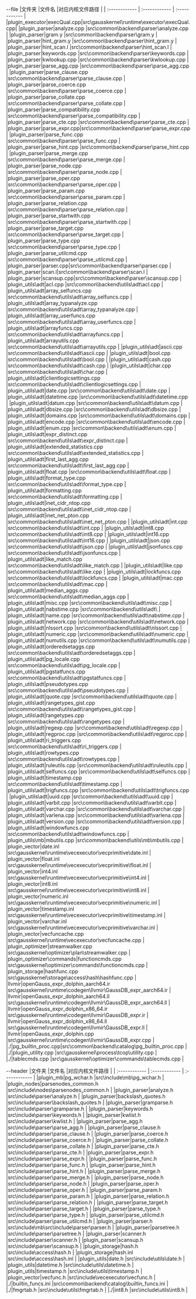 --file
|文件夹   |文件名   |对应内核文件路径   |
| :------------ | :------------ | :------------ |
|plugin_executor|execQual.cpp|src\gausskernel\runtime\executor\execQual.cpp|
|plugin_parser|analyze.cpp   |src\common\backend\parser\analyze.cpp   |
|plugin_parser|gram.y   |src\common\backend\parser\gram.y   |
|plugin_parser|hint_gram.y   |src\common\backend\parser\hint_gram.y   |
|plugin_parser|hint_scan.l   |src\common\backend\parser\hint_scan.l   |
|plugin_parser|keywords.cpp   |src\common\backend\parser\keywords.cpp   |
|plugin_parser|kwlookup.cpp   |src\common\backend\parser\kwlookup.cpp   |
|plugin_parser|parse_agg.cpp   |src\common\backend\parser\parse_agg.cpp   |
|plugin_parser|parse_clause.cpp   |src\common\backend\parser\parse_clause.cpp   |
|plugin_parser|parse_coerce.cpp   |src\common\backend\parser\parse_coerce.cpp   |
|plugin_parser|parse_collate.cpp   |src\common\backend\parser\parse_collate.cpp   |
|plugin_parser|parse_compatibility.cpp   |src\common\backend\parser\parse_compatibility.cpp   |
|plugin_parser|parse_cte.cpp   |src\common\backend\parser\parse_cte.cpp   |
|plugin_parser|parse_expr.cpp|src\common\backend\parser\parse_expr.cpp   |
|plugin_parser|parse_func.cpp   |src\common\backend\parser\parse_func.cpp   |
|plugin_parser|parse_hint.cpp   |src\common\backend\parser\parse_hint.cpp   |
|plugin_parser|parse_merge.cpp   |src\common\backend\parser\parse_merge.cpp   |
|plugin_parser|parse_node.cpp   |src\common\backend\parser\parse_node.cpp   |
|plugin_parser|parse_oper.cpp   |src\common\backend\parser\parse_oper.cpp    |
|plugin_parser|parse_param.cpp   |src\common\backend\parser\parse_param.cpp   |
|plugin_parser|parse_relation.cpp   |src\common\backend\parser\parse_relation.cpp   |
|plugin_parser|parse_startwith.cpp   |src\common\backend\parser\parse_startwith.cpp   |
|plugin_parser|parse_target.cpp   |src\common\backend\parser\parse_target.cpp   |
|plugin_parser|parse_type.cpp   |src\common\backend\parser\parse_type.cpp   |
|plugin_parser|parse_utilcmd.cpp   |src\common\backend\parser\parse_utilcmd.cpp   |
|plugin_parser|parser.cpp|src\common\backend\parser\parser.cpp   |
|plugin_parser|scan.l|src\common\backend\parser\scan.l   |
|plugin_parser|scansup.cpp|src\common\backend\parser\scansup.cpp   |
|plugin_utils\adt|acl.cpp   |src\common\backend\utils\adt\acl.cpp   |
|plugin_utils\adt|array_selfuncs.cpp   |src\common\backend\utils\adt\array_selfuncs.cpp   |
|plugin_utils\adt|array_typanalyze.cpp   |src\common\backend\utils\adt\array_typanalyze.cpp   |
|plugin_utils\adt|array_userfuncs.cpp   |src\common\backend\utils\adt\array_userfuncs.cpp   |
|plugin_utils\adt|arrayfuncs.cpp   |src\common\backend\utils\adt\arrayfuncs.cpp   |
|plugin_utils\adt|arrayutils.cpp   |src\common\backend\utils\adt\arrayutils.cpp   |
|plugin_utils\adt|ascii.cpp   |src\common\backend\utils\adt\ascii.cpp   |
|plugin_utils\adt|bool.cpp   |src\common\backend\utils\adt\bool.cpp   |
|plugin_utils\adt|cash.cpp   |src\common\backend\utils\adt\cash.cpp   |
|plugin_utils\adt|char.cpp   |src\common\backend\utils\adt\char.cpp   |
|plugin_utils\adt|clientlogicsettings.cpp   |src\common\backend\utils\adt\clientlogicsettings.cpp   |
|plugin_utils\adt|date.cpp   |src\common\backend\utils\adt\date.cpp   |
|plugin_utils\adt|datetime.cpp   |src\common\backend\utils\adt\datetime.cpp   |
|plugin_utils\adt|datum.cpp   |src\common\backend\utils\adt\datum.cpp   |
|plugin_utils\adt|dbsize.cpp   |src\common\backend\utils\adt\dbsize.cpp   |
|plugin_utils\adt|domains.cpp   |src\common\backend\utils\adt\domains.cpp   |
|plugin_utils\adt|encode.cpp   |src\common\backend\utils\adt\encode.cpp   |
|plugin_utils\adt|enum.cpp   |src\common\backend\utils\adt\enum.cpp   |
|plugin_utils\adt|expr_distinct.cpp   |src\common\backend\utils\adt\expr_distinct.cpp   |
|plugin_utils\adt|extended_statistics.cpp   |src\common\backend\utils\adt\extended_statistics.cpp   |
|plugin_utils\adt|first_last_agg.cpp   |src\common\backend\utils\adt\first_last_agg.cpp   |
|plugin_utils\adt|float.cpp   |src\common\backend\utils\adt\float.cpp   |
|plugin_utils\adt|format_type.cpp   |src\common\backend\utils\adt\format_type.cpp   |
|plugin_utils\adt|formatting.cpp   |src\common\backend\utils\adt\formatting.cpp   |
|plugin_utils\adt|inet_cidr_ntop.cpp   |src\common\backend\utils\adt\inet_cidr_ntop.cpp   |
|plugin_utils\adt|inet_net_pton.cpp   |src\common\backend\utils\adt\inet_net_pton.cpp   |
|plugin_utils\adt|int.cpp   |src\common\backend\utils\adt\int.cpp   |
|plugin_utils\adt|int8.cpp   |src\common\backend\utils\adt\int8.cpp   |
|plugin_utils\adt|int16.cpp   |src\common\backend\utils\adt\int16.cpp   |
|plugin_utils\adt|json.cpp   |src\common\backend\utils\adt\json.cpp   |
|plugin_utils\adt|jsonfuncs.cpp   |src\common\backend\utils\adt\jsonfuncs.cpp   |
|plugin_utils\adt|like_match.cpp   |src\common\backend\utils\adt\like_match.cpp   |
|plugin_utils\adt|like.cpp   |src\common\backend\utils\adt\like.cpp   |
|plugin_utils\adt|lockfuncs.cpp   |src\common\backend\utils\adt\lockfuncs.cpp   |
|plugin_utils\adt|mac.cpp   |src\common\backend\utils\adt\mac.cpp   |
|plugin_utils\adt|median_aggs.cpp   |src\common\backend\utils\adt\median_aggs.cpp   |
|plugin_utils\adt|misc.cpp   |src\common\backend\utils\adt\misc.cpp   |
|plugin_utils\adt|nabstime.cpp   |src\common\backend\utils\adt\   |
|plugin_utils\adt|name.cpp   |src\common\backend\utils\adt\nabstime.cpp   |
|plugin_utils\adt|network.cpp   |src\common\backend\utils\adt\network.cpp   |
|plugin_utils\adt|nlssort.cpp   |src\common\backend\utils\adt\nlssort.cpp   |
|plugin_utils\adt|numeric.cpp   |src\common\backend\utils\adt\numeric.cpp   |
|plugin_utils\adt|numutils.cpp   |src\common\backend\utils\adt\numutils.cpp   |
|plugin_utils\adt|orderedsetaggs.cpp   |src\common\backend\utils\adt\orderedsetaggs.cpp   |
|plugin_utils\adt|pg_locale.cpp   |src\common\backend\utils\adt\pg_locale.cpp   |
|plugin_utils\adt|pgstatfuncs.cpp   |src\common\backend\utils\adt\pgstatfuncs.cpp   |
|plugin_utils\adt|pseudotypes.cpp   |src\common\backend\utils\adt\pseudotypes.cpp   |
|plugin_utils\adt|quote.cpp   |src\common\backend\utils\adt\quote.cpp   |
|plugin_utils\adt|rangetypes_gist.cpp   |src\common\backend\utils\adt\rangetypes_gist.cpp   |
|plugin_utils\adt|rangetypes.cpp   |src\common\backend\utils\adt\rangetypes.cpp   |
|plugin_utils\adt|regexp.cpp   |src\common\backend\utils\adt\regexp.cpp   |
|plugin_utils\adt|regproc.cpp   |src\common\backend\utils\adt\regproc.cpp   |
|plugin_utils\adt|ri_triggers.cpp   |src\common\backend\utils\adt\ri_triggers.cpp   |
|plugin_utils\adt|rowtypes.cpp   |src\common\backend\utils\adt\rowtypes.cpp   |
|plugin_utils\adt|ruleutils.cpp   |src\common\backend\utils\adt\ruleutils.cpp   |
|plugin_utils\adt|selfuncs.cpp   |src\common\backend\utils\adt\selfuncs.cpp   |
|plugin_utils\adt|timestamp.cpp   |src\common\backend\utils\adt\timestamp.cpp   |
|plugin_utils\adt|trigfuncs.cpp   |src\common\backend\utils\adt\trigfuncs.cpp   |
|plugin_utils\adt|uuid.cpp   |src\common\backend\utils\adt\uuid.cpp   |
|plugin_utils\adt|varbit.cpp   |src\common\backend\utils\adt\varbit.cpp   |
|plugin_utils\adt|varchar.cpp   |src\common\backend\utils\adt\varchar.cpp   |
|plugin_utils\adt|varlena.cpp   |src\common\backend\utils\adt\varlena.cpp   |
|plugin_utils\adt|version.cpp   |src\common\backend\utils\adt\version.cpp   |
|plugin_utils\adt|windowfuncs.cpp   |src\common\backend\utils\adt\windowfuncs.cpp   |
|plugin_utils\mb|mbutils.cpp   |src\common\backend\utils\mb\mbutils.cpp   |
|plugin_vector|date.inl   |src\gausskernel\runtime\vecexecutor\vecprimitive\date.inl   |
|plugin_vector|float.inl   |src\gausskernel\runtime\vecexecutor\vecprimitive\float.inl   |
|plugin_vector|int4.inl   |src\gausskernel\runtime\vecexecutor\vecprimitive\int4.inl   |
|plugin_vector|int8.inl   |src\gausskernel\runtime\vecexecutor\vecprimitive\int8.inl   |
|plugin_vector|numeric.inl   |src\gausskernel\runtime\vecexecutor\vecprimitive\numeric.inl   |
|plugin_vector|timestamp.inl   |src\gausskernel\runtime\vecexecutor\vecprimitive\timestamp.inl   |
|plugin_vector|varchar.inl   |src\gausskernel\runtime\vecexecutor\vecprimitive\varchar.inl   |
|plugin_vector|vecfuncache.cpp   |src\gausskernel\runtime\vecexecutor\vecfuncache.cpp   |
|plugin_optimizer|streamwalker.cpp   |src\gausskernel\optimizer\plan\streamwalker.cpp  |
|plugin_optimizer\commands|functioncmds.cpp   |src\gausskernel\optimizer\commands\functioncmds.cpp  |
|plugin_storage|hashfunc.cpp   |src\gausskernel\storage\access\hash\hashfunc.cpp  |
|llvmir|openGauss_expr_dolphin_aarch64.ir   |src\gausskernel\runtime\codegen\llvmir\GaussDB_expr_aarch64.ir   |
|llvmir|openGauss_expr_dolphin_aarch64.ll   |src\gausskernel\runtime\codegen\llvmir\GaussDB_expr_aarch64.ll   |
|llvmir|openGauss_expr_dolphin_x86_64.ir   |src\gausskernel\runtime\codegen\llvmir\GaussDB_expr.ir   |
|llvmir|openGauss_expr_dolphin_x86_64.ll   |src\gausskernel\runtime\codegen\llvmir\GaussDB_expr.ll  |
|llvmir|openGauss_expr_dolphin.cpp   |src\gausskernel\runtime\codegen\llvmir\GaussDB_expr.cpp  |
|./|pg_builtin_proc.cpp|src\common\backend\catalog\pg_builtin_proc.cpp   |
|./|plugin_utility.cpp   |src\gausskernel\process\tcop\utility.cpp   |
|./|tablecmds.cpp   |src\gausskernel\optimizer\commands\tablecmds.cpp   |

--header
|文件夹   |文件名   |对应内核文件路径   |
| :------------ | :------------ | :------------ |
|plugin_mb|pg_wchar.h  |src\include\mb\pg_wchar.h   |
|plugin_nodes|parsenodes_common.h  |src\include\nodes\parsenodes_common.h   |
|plugin_parser|analyze.h  |src\include\parser\analyze.h   |
|plugin_parser|backslash_quotes.h  |src\include\parser\backslash_quotes.h   |
|plugin_parser|gramparse.h  |src\include\parser\gramparse.h   |
|plugin_parser|keywords.h  |src\include\parser\keywords.h   |
|plugin_parser|kwlist.h  |src\include\parser\kwlist.h   |
|plugin_parser|parse_agg.h  |src\include\parser\parse_agg.h   |
|plugin_parser|parse_clause.h  |src\include\parser\parse_clause.h   |
|plugin_parser|parse_coerce.h  |src\include\parser\parse_coerce.h   |
|plugin_parser|parse_collate.h  |src\include\parser\parse_collate.h   |
|plugin_parser|parse_cte.h  |src\include\parser\parse_cte.h  |
|plugin_parser|parse_expr.h  |src\include\parser\parse_expr.h   |
|plugin_parser|parse_func.h  |src\include\parser\parse_func.h   |
|plugin_parser|parse_hint.h  |src\include\parser\parse_hint.h   |
|plugin_parser|parse_merge.h  |src\include\parser\parse_merge.h   |
|plugin_parser|parse_node.h  |src\include\parser\parse_node.h   |
|plugin_parser|parse_oper.h  |src\include\parser\parse_oper.h   |
|plugin_parser|parse_param.h  |src\include\parser\parse_param.h   |
|plugin_parser|parse_relation.h  |src\include\parser\parse_relation.h   |
|plugin_parser|parse_target.h  |src\include\parser\parse_target.h   |
|plugin_parser|parse_type.h  |src\include\parser\parse_type.h  |
|plugin_parser|parse_utilcmd.h  |src\include\parser\parse_utilcmd.h   |
|plugin_parser|parser.h  |src\include\mb\src\include\parser\parser.h   |
|plugin_parser|parsetree.h  |src\include\parser\parsetree.h   |
|plugin_parser|scanner.h  |src\include\parser\scanner.h   |
|plugin_parser|scansup.h  |src\include\parser\scansup.h   |
|plugin_storage|hash.h  |src\include\access\hash.h   |
|plugin_storage|hash.inl  |src\include\access\hash.inl   |
|plugin_utils|date.h  |src\include\utils\date.h   |
|plugin_utils|datetime.h  |src\include\utils\datetime.h  |
|plugin_utils|timestamp.h  |src\include\utils\timestamp.h   |
|plugin_vector|vecfunc.h  |src\include\vecexecutor\vecfunc.h   |
|./|builtin_funcs.ini  |src\common\backend\catalog\builtin_funcs.ini   |
|./|fmgrtab.h  |src\include\utils\fmgrtab.h   |
|./|int8.h  |src\include\utils\int8.h   |